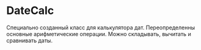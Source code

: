 # DateCalc
Специально созданный класс для калькулятора дат. Переопределенны основные арифметические операции. Можно складывать, вычитать и сравнивать даты.
